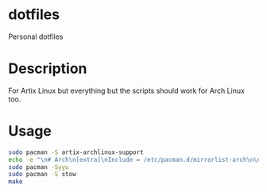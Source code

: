 # dotfiles
Personal dotfiles 

# Description
For Artix Linux but everything but the scripts should work for Arch Linux too.

# Usage
```sh
sudo pacman -S artix-archlinux-support
echo -e "\n# Arch\n[extra]\nInclude = /etc/pacman.d/mirrorlist-arch\n\n[multilib]\nInclude = /etc/pacman.d/mirrorlist-arch" | sudo tee -a /etc/pacman.conf
sudo pacman -Syyu
sudo pacman -S stow
make
```
